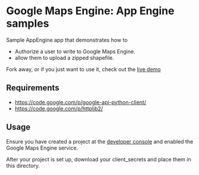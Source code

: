 Google Maps Engine:  App Engine samples
================================

Sample AppEngine app that demonstrates how to

* Authorize a user to write to Google Maps Engine.
* allow them to upload a zipped shapefile.


Fork away, or if you just want to use it, check out the [live demo](gme-examples.appspot.com/upload)

Requirements
------------------------

* https://code.google.com/p/google-api-python-client/
* https://code.google.com/p/httplib2/

Usage
------------------------

Ensure you have created a project at the [developer console](http://code.google.com/apis/console)
and enabled the Google Maps Engine service.

After your project is set up, download your client_secrets and place them in this directory.

